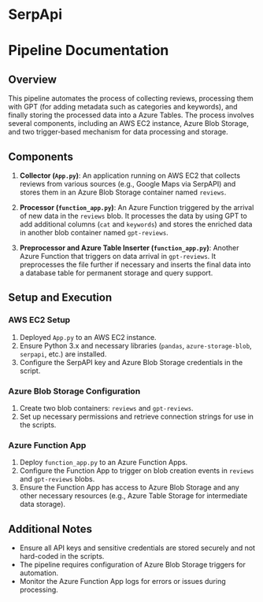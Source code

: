 # SerpApi
# Pipeline Documentation

## Overview

This pipeline automates the process of collecting reviews, processing them with GPT (for adding metadata such as categories and keywords), and finally storing the processed data into a Azure Tables. The process involves several components, including an AWS EC2 instance, Azure Blob Storage, and two trigger-based mechanism for data processing and storage.

## Components

1. **Collector (`App.py`)**: An application running on AWS EC2 that collects reviews from various sources (e.g., Google Maps via SerpAPI) and stores them in an Azure Blob Storage container named `reviews`.

2. **Processor (`function_app.py`)**: An Azure Function triggered by the arrival of new data in the `reviews` blob. It processes the data by using GPT to add additional columns (`cat` and `keywords`) and stores the enriched data in another blob container named `gpt-reviews`.

3. **Preprocessor and Azure Table Inserter (`function_app.py`)**: Another Azure Function that triggers on data arrival in `gpt-reviews`. It preprocesses the file further if necessary and inserts the final data into a database table for permanent storage and query support.

## Setup and Execution

### AWS EC2 Setup

1. Deployed `App.py` to an AWS EC2 instance.
2. Ensure Python 3.x and necessary libraries (`pandas`, `azure-storage-blob`, `serpapi`, etc.) are installed.
3. Configure the SerpAPI key and Azure Blob Storage credentials in the script.

### Azure Blob Storage Configuration

1. Create two blob containers: `reviews` and `gpt-reviews`.
2. Set up necessary permissions and retrieve connection strings for use in the scripts.

### Azure Function App

1. Deploy `function_app.py` to an Azure Function Apps.
2. Configure the Function App to trigger on blob creation events in `reviews` and `gpt-reviews` blobs.
3. Ensure the Function App has access to Azure Blob Storage and any other necessary resources (e.g., Azure Table Storage for intermediate data storage).

## Additional Notes

- Ensure all API keys and sensitive credentials are stored securely and not hard-coded in the scripts.
- The pipeline requires configuration of Azure Blob Storage triggers for automation.
- Monitor the Azure Function App logs for errors or issues during processing.

